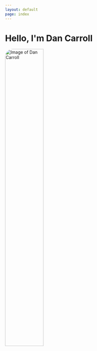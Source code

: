 ```yaml
---
layout: default
page: index
---
```


# Hello, I'm Dan Carroll

<img src="https://avatars1.githubusercontent.com/u/15189408?s=400&u=40b47485b772cb2b40b1904a5d6b944cab09f496&v=4"
     alt="Image of Dan Carroll"
     title="Image of Dan Carroll"
     style="border-radius: 25px; height: 50%; width: 50%; ">

